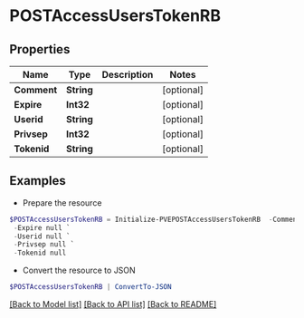 # POSTAccessUsersTokenRB
## Properties

Name | Type | Description | Notes
------------ | ------------- | ------------- | -------------
**Comment** | **String** |  | [optional] 
**Expire** | **Int32** |  | [optional] 
**Userid** | **String** |  | [optional] 
**Privsep** | **Int32** |  | [optional] 
**Tokenid** | **String** |  | [optional] 

## Examples

- Prepare the resource
```powershell
$POSTAccessUsersTokenRB = Initialize-PVEPOSTAccessUsersTokenRB  -Comment null `
 -Expire null `
 -Userid null `
 -Privsep null `
 -Tokenid null
```

- Convert the resource to JSON
```powershell
$POSTAccessUsersTokenRB | ConvertTo-JSON
```

[[Back to Model list]](../README.md#documentation-for-models) [[Back to API list]](../README.md#documentation-for-api-endpoints) [[Back to README]](../README.md)

